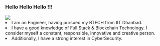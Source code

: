 ### Hello Hello Hello !!!
<img src="https://res.cloudinary.com/dbncp99x2/image/upload/v1718389732/pL17_ponuke.png" />
<li>I am an Engineer, having pursued my BTECH from IIT Dhanbad.</li>
<li>I have a good knowledge of Full Stack & Blockchain Technology. I consider myself a constant, responsible, innovative and creative person.</li>
<li>Additionally, I have a strong interest in CyberSecurity.</li>

<!--
**PiyushLunawat/PiyushLunawat** is a ✨ _special_ ✨ repository because its `README.md` (this file) appears on your GitHub profile.

Here are some ideas to get you started:

- 🔭 I’m currently working on ...
- 🌱 I’m currently learning ...
- 👯 I’m looking to collaborate on ...
- 🤔 I’m looking for help with ...
- 💬 Ask me about ...
- 📫 How to reach me: ...
- 😄 Pronouns: ...
- ⚡ Fun fact: ...
-->
